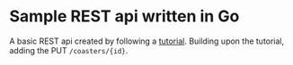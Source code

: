 # Sample REST api written in Go

A basic REST api created by following a [tutorial](https://www.youtube.com/watch?v=2v11Ym6Ct9Q). Building upon the tutorial, adding the PUT `/coasters/{id}`.